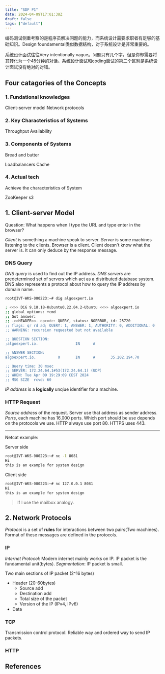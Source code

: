 ```yaml
---
title: "SDF P1"
date: 2024-04-09T17:01:38Z
draft: false
tags: ["default"]
---
```


编码测试侧重考察的是程序员解决问题的能力，而系统设计需要求职者有足够的基础知识。Design foundamental类似数据结构，对于系统设计是非常重要的。

系统设计面试往往Very intentionally vague。问题只有几个字，但是你却需要将其转化为一个45分钟的对话。系统设计面试和coding面试的第二个区别是系统设计面试没有绝对的对错。

## Four catagories of the Concepts

### 1. Fundational knowledges

Client-server model
Network protocols

### 2. Key Characteristics of Systems

Throughput
Availability

### 3. Components of Systems

Bread and butter

Loadbalancers
Cache

### 4. Actual tech

Achieve the characteristics of System

ZooKeeper
s3

## 1. Client-server Model

Question: What happens when I type the URL and type enter in the browser?

*Client* is something a machine speak to server. *Server* is some machines listening to the clients. Browser is a client. Client doesn't know what the server is. It can only deduce by the response message.

### DNS Query

*DNS query* is used to find out the IP address. *DNS servers* are predetermined set of servers which act as a distributed database system. DNS also represents a protocol about how to query the IP address by domain name.

```bash
root@IVT-WKS-000223:~# dig algoexpert.io

; <<>> DiG 9.18.18-0ubuntu0.22.04.2-Ubuntu <<>> algoexpert.io
;; global options: +cmd
;; Got answer:
;; ->>HEADER<<- opcode: QUERY, status: NOERROR, id: 25720
;; flags: qr rd ad; QUERY: 1, ANSWER: 1, AUTHORITY: 0, ADDITIONAL: 0
;; WARNING: recursion requested but not available

;; QUESTION SECTION:
;algoexpert.io.                 IN      A

;; ANSWER SECTION:
algoexpert.io.          0       IN      A       35.202.194.70

;; Query time: 30 msec
;; SERVER: 172.24.64.1#53(172.24.64.1) (UDP)
;; WHEN: Tue Apr 09 19:29:09 CEST 2024
;; MSG SIZE  rcvd: 60
```

*IP address* is a **logically** unqiue identifier for a machine.

### HTTP Request

*Source address* of the request. Server use that address as sender address.
*Ports*, each machine has 16,000 ports. Which port should be use depends on the protocols we use. HTTP always use port 80. HTTPS uses 443.

---

Netcat example:

Server side

```bash
root@IVT-WKS-000223:~# nc -l 8081
Hi
this is an example for system design
```

Client side

```bash
root@IVT-WKS-000223:~# nc 127.0.0.1 8081
Hi
this is an example for system design
```

> If I use the mailbox analogy.

## 2. Network Protocols

*Protocol* is a set of **rules** for interactions between two pairs(Two machines). Format of these messages are defined in the protocols.

### IP

*Internet Protocol*: Modern internet mainly works on IP. IP packet is the fundamental unit(bytes).
*Segmentation*: IP packet is small.

Two main sections of IP packet (2^16 bytes)
- Header (20-60bytes)
  - Source add
  - Destination add
  - Total size of the packet
  - Version of the IP (IPv4, IPv6)
- Data

### TCP

Transmission control protocol.
Reliable way and ordered way to send IP packets.

### HTTP

## References